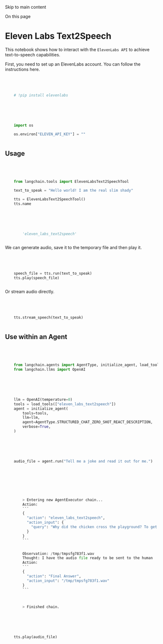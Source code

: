 

Skip to main content

On this page

# Eleven Labs Text2Speech

This notebook shows how to interact with the `ElevenLabs API` to achieve text-to-speech capabilities.

First, you need to set up an ElevenLabs account. You can follow the instructions here.

```python




    # !pip install elevenlabs



```


```python




    import os

    os.environ["ELEVEN_API_KEY"] = ""



```


## Usage​

```python




    from langchain.tools import ElevenLabsText2SpeechTool

    text_to_speak = "Hello world! I am the real slim shady"

    tts = ElevenLabsText2SpeechTool()
    tts.name



```


```python




        'eleven_labs_text2speech'



```


We can generate audio, save it to the temporary file and then play it.

```python




    speech_file = tts.run(text_to_speak)
    tts.play(speech_file)



```


Or stream audio directly.

```python




    tts.stream_speech(text_to_speak)



```


## Use within an Agent​

```python




    from langchain.agents import AgentType, initialize_agent, load_tools
    from langchain.llms import OpenAI



```


```python




    llm = OpenAI(temperature=0)
    tools = load_tools(["eleven_labs_text2speech"])
    agent = initialize_agent(
        tools=tools,
        llm=llm,
        agent=AgentType.STRUCTURED_CHAT_ZERO_SHOT_REACT_DESCRIPTION,
        verbose=True,
    )



```


```python




    audio_file = agent.run("Tell me a joke and read it out for me.")



```


```python






        > Entering new AgentExecutor chain...
        Action:
        ```
        {
          "action": "eleven_labs_text2speech",
          "action_input": {
            "query": "Why did the chicken cross the playground? To get to the other slide!"
          }
        }
        ```


        Observation: /tmp/tmpsfg783f1.wav
        Thought: I have the audio file ready to be sent to the human
        Action:
        ```
        {
          "action": "Final Answer",
          "action_input": "/tmp/tmpsfg783f1.wav"
        }
        ```



        > Finished chain.



```


```python




    tts.play(audio_file)



```

